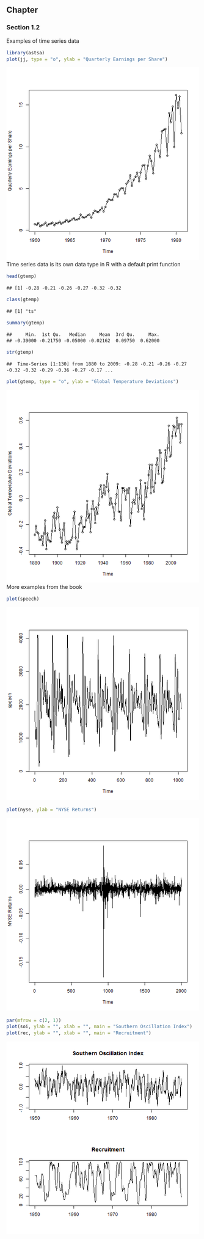 ## Chapter

### Section 1.2
Examples of time series data


```r
library(astsa)
plot(jj, type = "o", ylab = "Quarterly Earnings per Share")
```

![plot of chunk unnamed-chunk-1](figure/unnamed-chunk-1-1.png) 
Time series data is its own data type in R with a default print function


```r
head(gtemp)
```

```
## [1] -0.28 -0.21 -0.26 -0.27 -0.32 -0.32
```

```r
class(gtemp)
```

```
## [1] "ts"
```

```r
summary(gtemp)
```

```
##     Min.  1st Qu.   Median     Mean  3rd Qu.     Max. 
## -0.39000 -0.21750 -0.05000 -0.02162  0.09750  0.62000
```

```r
str(gtemp)
```

```
##  Time-Series [1:130] from 1880 to 2009: -0.28 -0.21 -0.26 -0.27 -0.32 -0.32 -0.29 -0.36 -0.27 -0.17 ...
```

```r
plot(gtemp, type = "o", ylab = "Global Temperature Deviations")
```

![plot of chunk unnamed-chunk-2](figure/unnamed-chunk-2-1.png) 
More examples from the book


```r
plot(speech)
```

![plot of chunk unnamed-chunk-3](figure/unnamed-chunk-3-1.png) 

```r
plot(nyse, ylab = "NYSE Returns")
```

![plot of chunk unnamed-chunk-3](figure/unnamed-chunk-3-2.png) 

```r
par(mfrow = c(2, 1))
plot(soi, ylab = "", xlab = "", main = "Southern Oscillation Index")
plot(rec, ylab = "", xlab = "", main = "Recruitment")
```

![plot of chunk unnamed-chunk-3](figure/unnamed-chunk-3-3.png) 


